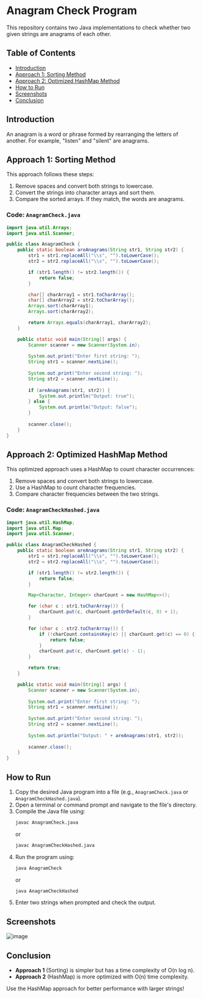 # Anagram Check Program

This repository contains two Java implementations to check whether two given strings are anagrams of each other.

## Table of Contents
- [Introduction](#introduction)
- [Approach 1: Sorting Method](#approach-1-sorting-method)
- [Approach 2: Optimized HashMap Method](#approach-2-optimized-hashmap-method)
- [How to Run](#how-to-run)
- [Screenshots](#screenshots)
- [Conclusion](#conclusion)

## Introduction
An anagram is a word or phrase formed by rearranging the letters of another. For example, "listen" and "silent" are anagrams.

## Approach 1: Sorting Method
This approach follows these steps:
1. Remove spaces and convert both strings to lowercase.
2. Convert the strings into character arrays and sort them.
3. Compare the sorted arrays. If they match, the words are anagrams.

### Code: `AnagramCheck.java`
```java
import java.util.Arrays;
import java.util.Scanner;

public class AnagramCheck {
    public static boolean areAnagrams(String str1, String str2) {
        str1 = str1.replaceAll("\\s", "").toLowerCase();
        str2 = str2.replaceAll("\\s", "").toLowerCase();

        if (str1.length() != str2.length()) {
            return false;
        }

        char[] charArray1 = str1.toCharArray();
        char[] charArray2 = str2.toCharArray();
        Arrays.sort(charArray1);
        Arrays.sort(charArray2);

        return Arrays.equals(charArray1, charArray2);
    }

    public static void main(String[] args) {
        Scanner scanner = new Scanner(System.in);
        
        System.out.print("Enter first string: ");
        String str1 = scanner.nextLine();
        
        System.out.print("Enter second string: ");
        String str2 = scanner.nextLine();
        
        if (areAnagrams(str1, str2)) {
            System.out.println("Output: true");
        } else {
            System.out.println("Output: false");
        }
        
        scanner.close();
    }
}
```

## Approach 2: Optimized HashMap Method
This optimized approach uses a HashMap to count character occurrences:
1. Remove spaces and convert both strings to lowercase.
2. Use a HashMap to count character frequencies.
3. Compare character frequencies between the two strings.

### Code: `AnagramCheckHashed.java`
```java
import java.util.HashMap;
import java.util.Map;
import java.util.Scanner;

public class AnagramCheckHashed {
    public static boolean areAnagrams(String str1, String str2) {
        str1 = str1.replaceAll("\\s", "").toLowerCase();
        str2 = str2.replaceAll("\\s", "").toLowerCase();

        if (str1.length() != str2.length()) {
            return false;
        }

        Map<Character, Integer> charCount = new HashMap<>();

        for (char c : str1.toCharArray()) {
            charCount.put(c, charCount.getOrDefault(c, 0) + 1);
        }

        for (char c : str2.toCharArray()) {
            if (!charCount.containsKey(c) || charCount.get(c) == 0) {
                return false;
            }
            charCount.put(c, charCount.get(c) - 1);
        }

        return true;
    }

    public static void main(String[] args) {
        Scanner scanner = new Scanner(System.in);
        
        System.out.print("Enter first string: ");
        String str1 = scanner.nextLine();
        
        System.out.print("Enter second string: ");
        String str2 = scanner.nextLine();
        
        System.out.println("Output: " + areAnagrams(str1, str2));
        
        scanner.close();
    }
}
```

## How to Run
1. Copy the desired Java program into a file (e.g., `AnagramCheck.java` or `AnagramCheckHashed.java`).
2. Open a terminal or command prompt and navigate to the file's directory.
3. Compile the Java file using:
   ```sh
   javac AnagramCheck.java
   ```
   or
   ```sh
   javac AnagramCheckHashed.java
   ```
4. Run the program using:
   ```sh
   java AnagramCheck
   ```
   or
   ```sh
   java AnagramCheckHashed
   ```
5. Enter two strings when prompted and check the output.

## Screenshots
![image](https://github.com/user-attachments/assets/12d5632f-992a-46e7-a22d-68deddf92ba0)


## Conclusion
- **Approach 1** (Sorting) is simpler but has a time complexity of O(n log n).
- **Approach 2** (HashMap) is more optimized with O(n) time complexity.

Use the HashMap approach for better performance with larger strings!

